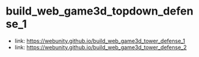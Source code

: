 # build_web_game3d_topdown_defense_1

- link: https://webunity.github.io/build_web_game3d_tower_defense_1
- link: https://webunity.github.io/build_web_game3d_tower_defense_2
